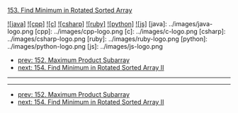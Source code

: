 [153. Find Minimum in Rotated Sorted Array](https://leetcode.com/problems/find-minimum-in-rotated-sorted-array/)

[![java]](../java/153-find-minimum-in-rotated-sorted-array.md)
[![cpp]](../cpp/153-find-minimum-in-rotated-sorted-array.md)
[![c]](../c/153-find-minimum-in-rotated-sorted-array.md)
[![csharp]](../csharp/153-find-minimum-in-rotated-sorted-array.md)
[![ruby]](../ruby/153-find-minimum-in-rotated-sorted-array.md)
[![python]](../python/153-find-minimum-in-rotated-sorted-array.md)
[![js]](../js/153-find-minimum-in-rotated-sorted-array.md)
[java]: ../images/java-logo.png
[cpp]: ../images/cpp-logo.png
[c]: ../images/c-logo.png
[csharp]: ../images/csharp-logo.png
[ruby]: ../images/ruby-logo.png
[python]: ../images/python-logo.png
[js]: ../images/js-logo.png

- [prev: 152. Maximum Product Subarray](152-maximum-product-subarray.md)
- [next: 154. Find Minimum in Rotated Sorted Array II](154-find-minimum-in-rotated-sorted-array-ii.md)

---


---

- [prev: 152. Maximum Product Subarray](152-maximum-product-subarray.md)
- [next: 154. Find Minimum in Rotated Sorted Array II](154-find-minimum-in-rotated-sorted-array-ii.md)
